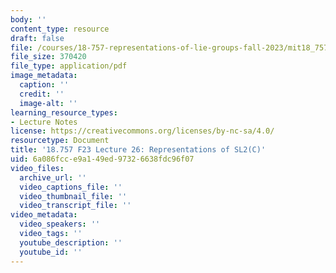 ```yaml
---
body: ''
content_type: resource
draft: false
file: /courses/18-757-representations-of-lie-groups-fall-2023/mit18_757_f23_lec26.pdf
file_size: 370420
file_type: application/pdf
image_metadata:
  caption: ''
  credit: ''
  image-alt: ''
learning_resource_types:
- Lecture Notes
license: https://creativecommons.org/licenses/by-nc-sa/4.0/
resourcetype: Document
title: '18.757 F23 Lecture 26: Representations of SL2(C)'
uid: 6a086fcc-e9a1-49ed-9732-6638fdc96f07
video_files:
  archive_url: ''
  video_captions_file: ''
  video_thumbnail_file: ''
  video_transcript_file: ''
video_metadata:
  video_speakers: ''
  video_tags: ''
  youtube_description: ''
  youtube_id: ''
---
```


